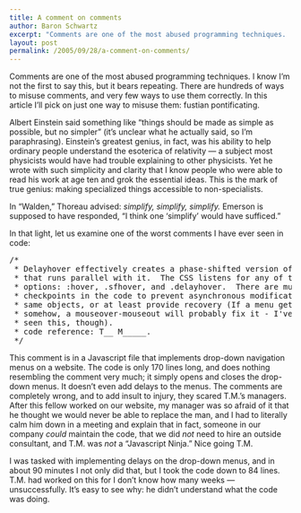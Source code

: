 ```yaml
---
title: A comment on comments
author: Baron Schwartz
excerpt: "Comments are one of the most abused programming techniques.  I know I'm not the first to say this, but it bears repeating.  There are hundreds of ways to misuse comments, and very few ways to use them correctly.  In this article I'll pick on just one way to misuse them: fustian pontificating."
layout: post
permalink: /2005/09/28/a-comment-on-comments/
---
```

Comments are one of the most abused programming techniques. I know I&#8217;m not the first to say this, but it bears repeating. There are hundreds of ways to misuse comments, and very few ways to use them correctly. In this article I&#8217;ll pick on just one way to misuse them: fustian pontificating.

Albert Einstein said something like &#8220;things should be made as simple as possible, but no simpler&#8221; (it&#8217;s unclear what he actually said, so I&#8217;m paraphrasing). Einstein&#8217;s greatest genius, in fact, was his ability to help ordinary people understand the esoterica of relativity &#8212; a subject most physicists would have had trouble explaining to other physicists. Yet he wrote with such simplicity and clarity that I know people who were able to read his work at age ten and grok the essential ideas. This is the mark of true genius: making specialized things accessible to non-specialists.

In &#8220;Walden,&#8221; Thoreau advised: *simplify, simplify, simplify.* Emerson is supposed to have responded, &#8220;I think one &#8216;simplify&#8217; would have sufficed.&#8221;

In that light, let us examine one of the worst comments I have ever seen in code:

<pre>/*
 * Delayhover effectively creates a phase-shifted version of sfhover
 * that runs parallel with it.  The CSS listens for any of the hover
 * options: :hover, .sfhover, and .delayhover.  There are multiple
 * checkpoints in the code to prevent asynchronous modification of the
 * same objects, or at least provide recovery (If a menu gets left open
 * somehow, a mouseover-mouseout will probably fix it - I've never
 * seen this, though).
 * code reference: T__ M_____.
 */</pre>

This comment is in a Javascript file that implements drop-down navigation menus on a website. The code is only 170 lines long, and does nothing resembling the comment very much; it simply opens and closes the drop-down menus. It doesn&#8217;t even add delays to the menus. The comments are completely wrong, and to add insult to injury, they scared T.M.&#8217;s managers. After this fellow worked on our website, my manager was so afraid of it that he thought we would never be able to replace the man, and I had to literally calm him down in a meeting and explain that in fact, someone in our company *could* maintain the code, that we did *not* need to hire an outside consultant, and T.M. was *not* a &#8220;Javascript Ninja.&#8221; Nice going T.M.

I was tasked with implementing delays on the drop-down menus, and in about 90 minutes I not only did that, but I took the code down to 84 lines. T.M. had worked on this for I don&#8217;t know how many weeks &#8212; unsuccessfully. It&#8217;s easy to see why: he didn&#8217;t understand what the code was doing.